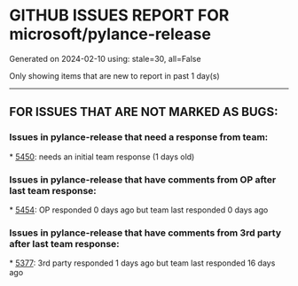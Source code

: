 
# GITHUB ISSUES REPORT FOR microsoft/pylance-release


Generated on 2024-02-10 using: stale=30, all=False


Only showing items that are new to report in past 1 day(s)


---

## FOR ISSUES THAT ARE NOT MARKED AS BUGS:


### Issues in pylance-release that need a response from team:


\* [5450](https://github.com/microsoft/pylance-release/issues/5450 "Python does not discover new value when subclassing flask config"): needs an initial team response (1 days old)

### Issues in pylance-release that have comments from OP after last team response:


\* [5454](https://github.com/microsoft/pylance-release/issues/5454 "Cannot import sklearn.preprocessing.TargetEncoder"): OP responded 0 days ago but team last responded 0 days ago

### Issues in pylance-release that have comments from 3rd party after last team response:


\* [5377](https://github.com/microsoft/pylance-release/issues/5377 "Python and/or pylance is broken since last couple of updates "): 3rd party responded 1 days ago but team last responded 16 days ago
